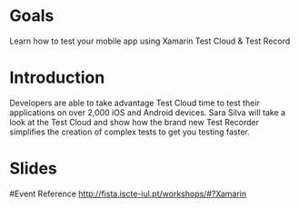 # Goals

Learn how to test your mobile app using Xamarin Test Cloud & Test Record


# Introduction

Developers are able to take advantage Test Cloud time to test their applications on over 2,000 iOS and Android devices. Sara Silva will take a look at the Test Cloud and show how the brand new Test Recorder simplifies the creation of complex tests to get you testing faster.


# Slides

#Event Reference
http://fista.iscte-iul.pt/workshops/#?Xamarin
